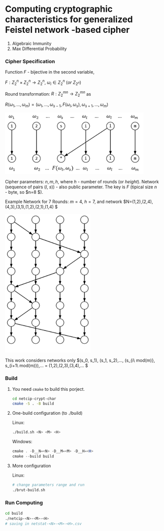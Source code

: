 
# Computing cryptographic characteristics for generalized Feistel network -based cipher

1. Algebraic Immunity
2. Max Differential Probability

### Cipher Specification

Function $F$ - bijective in the second variable,

$F:Z_2^n \times Z_2^n\to Z_2^n,\  \omega_i \in Z_2^n\ (or\ Z_{2^n})$

Round transformation: $R:Z_2^{mn} \to Z_2^{mn}$ as

$R(\omega_1,...,\omega_m)=(\omega_1,...,\omega_{s-1},F(\omega_l,\omega_s),\omega_{s+1},...,\omega_m)$ 

<img src="img/round.png" alt="round" style="zoom:85%;" />

Cipher parameters: $n, m, h$, where $h$ - number of rounds (or *height*). 
Network (sequence of pairs ($l$, $s$)) - also public parameter. The key is $F$ (tipical size $n$ - byte, so $n=8 $).

Example Network for 7 Rounds: $m=4,\ h=7$, and network $N=(1,2),(2,4),(4,3),(3,1),(1,2),(2,1),(1,4) $

<img src="img/example.png" alt="example" style="zoom:80%;" />

This work considers networks only $(s_0, s_1), (s_1, s_2),..., (s_{i\ mod(m)}, s_{i+1\ mod(m)}),... = (1,2),(2,3),(3,4),... $

### Build

1. You need `cmake` to build this porject.

   ```bash
   cd netcip-crypt-char
   cmake -S . -B build
   ```

2. One-build configuration (to ./build)

   Linux:
   ```bash
   ./build.sh <N> <M> <H>
   ```
   Windows:
   ```powershell
   cmake . -D__N=<N> -D__M=<M> -D__H=<H>
   cmake --build build
   ``` 

4. More configuration

   Linux:
   ```bash
   # change parameters range and run
   ./brut-build.sh
   ```

### Run Computing

```bash
cd build
./netcip-<N>-<M>-<H>
# saving in netstat-<N>-<M>-<H>.csv
```
